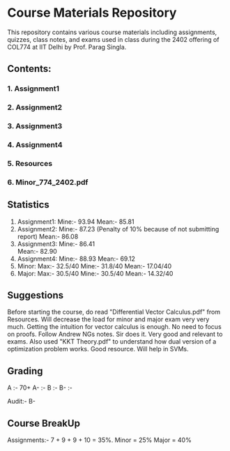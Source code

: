 # Course Materials Repository

This repository contains various course materials including assignments, quizzes, class notes, and exams used in class during the 2402 offering of COL774 at IIT Delhi by Prof. Parag Singla.

## Contents:

### 1. Assignment1
### 2. Assignment2
### 3. Assignment3
### 4. Assignment4
### 5. Resources
### 6. Minor_774_2402.pdf

## Statistics
1. Assignment1:
	Mine:- 93.94
	Mean:- 85.81	 
2. Assignment2:
	Mine:- 87.23 (Penalty of 10% because of not submitting report)
	Mean:- 86.08
3. Assignment3:
	Mine:- 86.41	
	Mean:- 82.90	 
4. Assignment4:
	Mine:- 88.93
	Mean:- 69.12
5. Minor:
	Max:-  32.5/40
	Mine:- 31.8/40
	Mean:- 17.04/40
6. Major:
	Max:- 30.5/40
	Mine:- 30.5/40
	Mean:- 14.32/40

## Suggestions
Before starting the course, do read "Differential Vector Calculus.pdf" from Resources. Will decrease the load for minor and major exam very very much. Getting the intuition for vector calculus is enough. No need to focus on proofs.
Follow Andrew NGs notes. Sir does it. Very good and relevant to exams.
Also used "KKT Theory.pdf" to understand how dual version of a optimization problem works. Good resource. Will help in SVMs.

## Grading
A  :- 70+
A- :- 
B  :- 
B- :- 

Audit:- B-

## Course BreakUp
Assignments:- 7 + 9 + 9 + 10 = 35%.
Minor = 25%
Major = 40%
